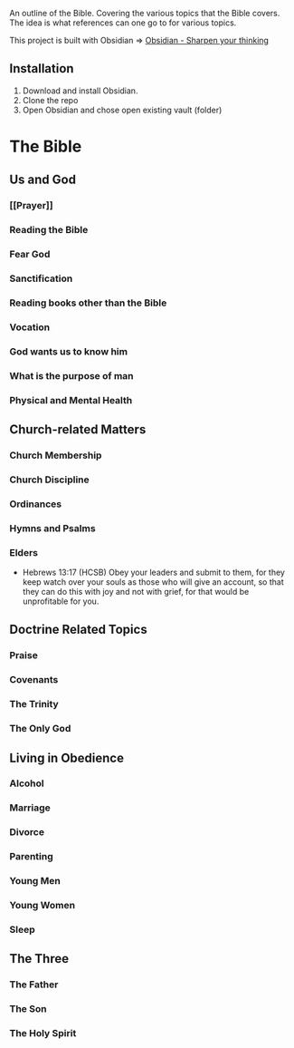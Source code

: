 An outline of the Bible. Covering the various topics that the Bible covers. The idea is what references can one go to for various topics.

This project is built with Obsidian => [Obsidian - Sharpen your thinking](https://obsidian.md/)

## Installation
1. Download and install Obsidian.
2. Clone the repo
3. Open Obsidian and chose open existing vault (folder)

# The Bible

## Us and God

### [[Prayer]]

### Reading the Bible

### Fear God

### Sanctification

### Reading books other than the Bible

### Vocation

### God wants us to know him

### What is the purpose of man

### Physical and Mental Health

## Church-related Matters

### Church Membership

### Church Discipline

### Ordinances

### Hymns and Psalms

### Elders

- Hebrews 13:17 (HCSB)
Obey your leaders and submit to them, for they keep watch over your souls as those who will give an account, so that they can do this with joy and not with grief, for that would be unprofitable for you.

## Doctrine Related Topics

### Praise

### Covenants

### The Trinity

### The Only God

## Living in Obedience

### Alcohol

### Marriage

### Divorce

### Parenting

### Young Men

### Young Women

### Sleep

## The Three

### The Father

### The Son

### The Holy Spirit

